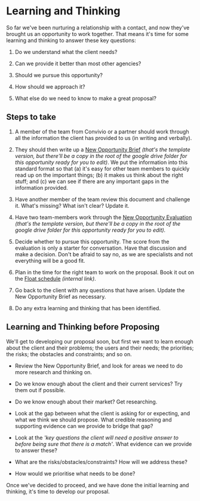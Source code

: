 # Learning and Thinking

So far we've been nurturing a relationship with a contact, and now they've brought us an opportunity to work together. That means it's time for some learning and thinking to answer these key questions:

1. Do we understand what the client needs?

2. Can we provide it better than most other agencies?

3. Should we pursue this opportunity?
4. How should we approach it?
5. What else do we need to know to make a great proposal?

## Steps to take

1. A member of the team from Convivio or a partner should work through all the information the client has provided to us \(in writing and verbally\).

2. They should then write up a [New Opportunity Brief](https://docs.google.com/document/d/1_10cfMeMU-NlqYnKUjdjs5lmgfe3qBCEFwosYkQID5s/edit#heading=h.ehi1utb0s9ar) _\(that's the template version, but there'll be a copy in the root of the google drive folder for this opportunity ready for you to edit\)_. We put the information into this standard format so that \(a\) it's easy for other team members to quickly read up on the important things; \(b\) it makes us think about the right stuff; and \(c\) we can see if there are any important gaps in the information provided.

3. Have another member of the team review this document and challenge it. What's missing? What isn't clear? Update it.
4. Have two team-members work through the [New Opportunity Evaluation](https://docs.google.com/spreadsheets/d/15SuupWAB1X8Ge4QNfjpEDoF2jvUWfMkkikmkHbRsnZg/edit#gid=0) _\(that's the template version, but there'll be a copy in the root of the google drive folder for this opportunity ready for you to edit\)._
5. Decide whether to pursue this opportunity. The score from the evaluation is only a starter for conversation. Have that discussion and make a decision. Don't be afraid to say no, as we are specialists and not everything will be a good fit.
6. Plan in the time for the right team to work on the proposal. Book it out on the [Float schedule](https://convivio.float.com/) _\(internal link\)_.
7. Go back to the client with any questions that have arisen. Update the New Opportunity Brief as necessary.
8. Do any extra learning and thinking that has been identified.

## Learning and Thinking before Proposing

We'll get to developing our proposal soon, but first we want to learn enough about the client and their problems; the users and their needs; the priorities; the risks; the obstacles and constraints; and so on.

* Review the New Opportunity Brief, and look for areas we need to do more research and thinking on.

* Do we know enough about the client and their current services? Try them out if possible.

* Do we know enough about their market? Get researching.

* Look at the gap between what the client is asking for or expecting, and what we think we should propose. What credible reasoning and supporting evidence can we provide to bridge that gap?

* Look at the _'key questions the client will need a positive answer to before being sure that there is a match'_. What evidence can we provide to answer these?

* What are the risks\/obstacles\/constraints? How will we address these?

* How would we prioritise what needs to be done?




Once we've decided to proceed, and we have done the initial learning and thinking, it's time to develop our proposal.

